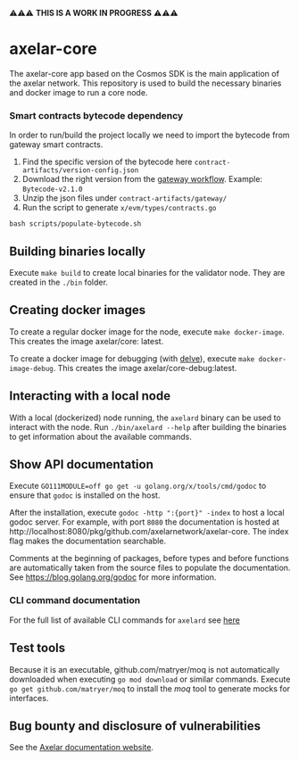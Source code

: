 ⚠️⚠️⚠️ **THIS IS A WORK IN PROGRESS** ⚠️⚠️⚠️

# axelar-core

The axelar-core app based on the Cosmos SDK is the main application of the axelar network. This repository is used to
build the necessary binaries and docker image to run a core node.

### Smart contracts bytecode dependency

In order to run/build the project locally we need to import the bytecode from gateway smart contracts.
1. Find the specific version of the bytecode here `contract-artifacts/version-config.json`
2. Download the right version from the [gateway workflow](https://github.com/axelarnetwork/solidity-cgp-gateway/actions/workflows/publish-bytecode.yaml).
   Example: `Bytecode-v2.1.0`
3. Unzip the json files under `contract-artifacts/gateway/`
4. Run the script to generate `x/evm/types/contracts.go`
```shell
bash scripts/populate-bytecode.sh
```

## Building binaries locally

Execute `make build` to create local binaries for the validator node. They are created in the `./bin` folder.

## Creating docker images

To create a regular docker image for the node, execute `make docker-image`. This creates the image axelar/core:
latest.

To create a docker image for debugging (with [delve](https://github.com/go-delve/delve)),
execute `make docker-image-debug`. This creates the image axelar/core-debug:latest.

## Interacting with a local node

With a local (dockerized) node running, the `axelard` binary can be used to interact with the node.
Run `./bin/axelard --help` after building the binaries to get information about the available commands.

## Show API documentation

Execute `GO111MODULE=off go get -u golang.org/x/tools/cmd/godoc` to ensure that `godoc` is installed on the host.

After the installation, execute `godoc -http ":{port}" -index` to host a local godoc server. For example, with
port `8080` the documentation is hosted at
http://localhost:8080/pkg/github.com/axelarnetwork/axelar-core. The index flag makes the documentation searchable.

Comments at the beginning of packages, before types and before functions are automatically taken from the source files
to populate the documentation. See https://blog.golang.org/godoc for more information.

### CLI command documentation

For the full list of available CLI commands for `axelard` see [here](docs/cli/toc.md)

## Test tools

Because it is an executable, github.com/matryer/moq is not automatically downloaded when executing ``go mod download``
or similar commands. Execute ``go get github.com/matryer/moq`` to install the _moq_ tool to generate mocks for
interfaces.

## Bug bounty and disclosure of vulnerabilities

See the [Axelar documentation website](https://docs.axelar.dev/#/bug-bounty).
